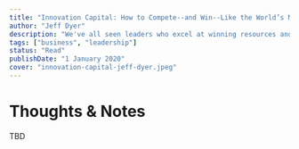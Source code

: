 ```yaml
---
title: "Innovation Capital: How to Compete--and Win--Like the World’s Most Innovative Leaders"
author: "Jeff Dyer"
description: "We've all seen leaders who excel at winning resources and support for their ideas. It turns out that this quality is so valuable, and measurably more important for innovation than just being creative, that it has a name: 'innovation capital.'"
tags: ["business", "leadership"]
status: "Read"
publishDate: "1 January 2020"
cover: "innovation-capital-jeff-dyer.jpeg"
---
```


# Thoughts & Notes

TBD
